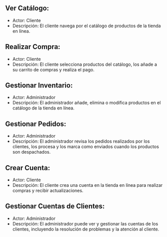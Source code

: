 

## Ver Catálogo:

- Actor: Cliente
- Descripción: El cliente navega por el catálogo de productos de la tienda en línea.

## Realizar Compra:

- Actor: Cliente
- Descripción: El cliente selecciona productos del catálogo, los añade a su carrito de compras y realiza el pago.

## Gestionar Inventario:

- Actor: Administrador
- Descripción: El administrador añade, elimina o modifica productos en el catálogo de la tienda en línea.

## Gestionar Pedidos:

- Actor: Administrador
- Descripción: El administrador revisa los pedidos realizados por los clientes, los procesa y los marca como enviados cuando los productos son despachados.
## Crear Cuenta:

- Actor: Cliente
- Descripción: El cliente crea una cuenta en la tienda en línea para realizar compras y recibir actualizaciones.
## Gestionar Cuentas de Clientes:

- Actor: Administrador
- Descripción: El administrador puede ver y gestionar las cuentas de los clientes, incluyendo la resolución de problemas y la atención al cliente.